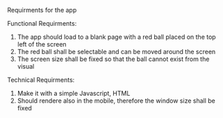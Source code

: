 Requirments for the app

Functional Requirments:
1. The app should load to a blank page with a red ball placed on the top left of the screen
2. The red ball shall be selectable and can be moved around the screen
3. The screen size shall be fixed so that the ball cannot exist from the visual

Technical Requirments:
1. Make it with a simple Javascript, HTML 
2. Should rendere also in the mobile, therefore the window size shall be fixed
